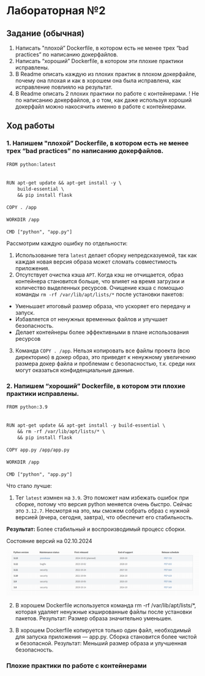 # Лабораторная №2 

## Задание (обычная)

1. Написать "плохой” Dockerfile, в котором есть не менее трех “bad practices” по написанию докерфайлов.
2. Написать “хороший” Dockerfile, в котором эти плохие практики исправлены.
3. В Readme описать каждую из плохих практик в плохом докерфайле, почему она плохая и как в хорошем она была исправлена, как исправление повлияло на результат.
4. В Readme описать 2 плохих практики по работе с контейнерами. ! Не по написанию докерфайлов, а о том, как даже используя хороший докерфайл можно накосячить именно в работе с контейнерами.


## Ход работы
### 1. Напишем "плохой” Dockerfile, в котором есть не менее трех “bad practices” по написанию докерфайлов.

```
FROM python:latest


RUN apt-get update && apt-get install -y \
    build-essential \
    && pip install flask

COPY . /app

WORKDIR /app

CMD ["python", "app.py"]
```
Рассмотрим каждую ошибку по отдельности:
1. Использование тега `latest` делает сборку непредсказуемой, так как каждая новая версия образа может сломать совместимость приложения.
2. Отсутствует очистка кэша `APT`. Когда кэш не отчищается, образ контейнера становится больше, что влияет на время загрузки и количество выделенных ресурсов.
Очищение кэша с помощью команды `rm -rf /var/lib/apt/lists/*` после установки пакетов:
- Уменьшает итоговый размер образа, что ускоряет его передачу и запуск.
- Избавляется от ненужных временных файлов и улучшает безопасность.
- Делает контейнеры более эффективными в плане использования ресурсов
3. Команда `COPY . /app`. Нельзя копировать все файлы проекта (всю директорию) в докер образ, это приведет к ненужному увеличению размера докер файла и проблемам с безопасностью, т.к. среди них могут оказаться конфиденциальные данные.
### 2. Напишем “хороший” Dockerfile, в котором эти плохие практики исправлены.
```
FROM python:3.9


RUN apt-get update && apt-get install -y build-essential \
	&& rm -rf /var/lib/apt/lists/* \	
    && pip install flask

COPY app.py /app/app.py

WORKDIR /app

CMD ["python", "app.py"]
```
Что стало лучше:
1. Тег `latest` измнен на `3.9`. Это поможет нам избежать ошибок при сборке, потому что версия python меняется очень быстро. Сейчас это `3.12.7`. Несмотря на это, мы сможем собрать образ с нужной версией (вчера, сегодня, завтра), что обеспечит его стабильность.
   
<b>Результат:</b> Более стабильный и воспроизводимый процесс сборки.

Состояние версий на 02.10.2024

![Versions](img/versions.png)

2) В хорошем Dockerfile используется команда rm -rf /var/lib/apt/lists/*, которая удаляет ненужные кэшированные файлы после установки пакетов.
Результат: Размер образа значительно уменьшен.

3) В хорошем Dockerfile копируется только один файл, необходимый для запуска приложения — app.py. Сборка становится более чистой и безопасной.
Результат: Меньший размер образа и улучшенная безопасность.


### Плохие практики по работе с контейнерами



